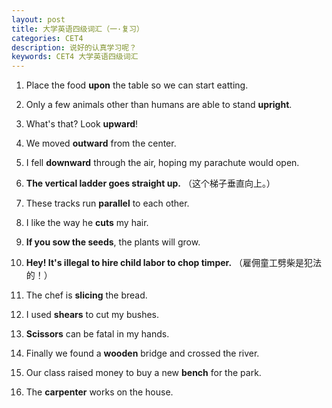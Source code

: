 ```yaml
---
layout: post
title: 大学英语四级词汇（一·复习）
categories: CET4
description: 说好的认真学习呢？
keywords: CET4 大学英语四级词汇
---
```

1. Place the food **upon** the table so we can start eatting.


2. Only a few animals other than humans are able to stand **upright**.



3. What's that? Look **upward**!



4. We moved **outward** from the center.



5. I fell **downward** through the air, hoping my parachute would open.



6. **The vertical ladder goes straight up.**
（这个梯子垂直向上。）


7. These tracks run **parallel** to each other.



8. I like the way he **cuts** my hair.



9. **If you sow the seeds**, the plants will grow.



10. **Hey! It's illegal to hire child labor to chop timper.**
（雇佣童工劈柴是犯法的！）


11. The chef is **slicing** the bread.



12. I used **shears** to cut my bushes.



13. **Scissors** can be fatal in my hands.


14. Finally we found a **wooden** bridge and crossed the river.



15. Our class raised money to buy a new **bench** for the park.



16. The **carpenter** works on the house.


